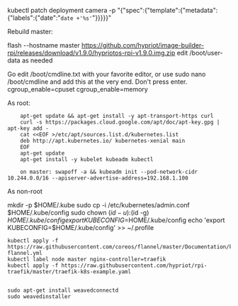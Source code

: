 kubectl patch deployment camera -p "{\"spec\":{\"template\":{\"metadata\":{\"labels\":{\"date\":\"`date +'%s'`\"}}}}}"

Rebuild master:

flash --hostname master https://github.com/hypriot/image-builder-rpi/releases/download/v1.9.0/hypriotos-rpi-v1.9.0.img.zip
edit /boot/user-data as needed

Go edit /boot/cmdline.txt with your favorite editor, or use
sudo nano /boot/cmdline
and add this at the very end. Don't press enter.
cgroup_enable=cpuset cgroup_enable=memory

As root:

        apt-get update && apt-get install -y apt-transport-https curl
        curl -s https://packages.cloud.google.com/apt/doc/apt-key.gpg | apt-key add -
        cat <<EOF >/etc/apt/sources.list.d/kubernetes.list
        deb http://apt.kubernetes.io/ kubernetes-xenial main
        EOF
        apt-get update
        apt-get install -y kubelet kubeadm kubectl

        on master: swapoff -a && kubeadm init --pod-network-cidr 10.244.0.0/16 --apiserver-advertise-address=192.168.1.100

As non-root

   mkdir -p $HOME/.kube
   sudo cp -i /etc/kubernetes/admin.conf $HOME/.kube/config
   sudo chown $(id -u):$(id -g) $HOME/.kube/config
   export KUBECONFIG=$HOME/.kube/config
   echo 'export KUBECONFIG=$HOME/.kube/config' >> ~/.profile

    kubectl apply -f https://raw.githubusercontent.com/coreos/flannel/master/Documentation/kube-flannel.yml
    kubectl label node master nginx-controller=traefik
    kubectl apply -f https://raw.githubusercontent.com/hypriot/rpi-traefik/master/traefik-k8s-example.yaml


    sudo apt-get install weavedconnectd
    sudo weavedinstaller


   

